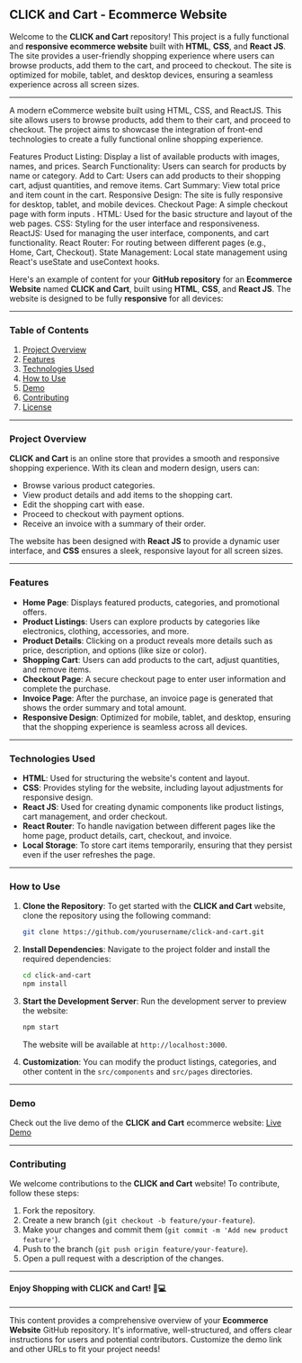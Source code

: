 ## CLICK and Cart - Ecommerce Website

Welcome to the **CLICK and Cart** repository! This project is a fully functional and **responsive ecommerce website** built with **HTML**, **CSS**, and **React JS**. The site provides a user-friendly shopping experience where users can browse products, add them to the cart, and proceed to checkout. The site is optimized for mobile, tablet, and desktop devices, ensuring a seamless experience across all screen sizes.

---
A modern eCommerce website built using HTML, CSS, and ReactJS. This site allows users to browse products, add them to their cart, and proceed to checkout. The project aims to showcase the integration of front-end technologies to create a fully functional online shopping experience.

Features
Product Listing: Display a list of available products with images, names, and prices.
Search Functionality: Users can search for products by name or category.
Add to Cart: Users can add products to their shopping cart, adjust quantities, and remove items.
Cart Summary: View total price and item count in the cart.
Responsive Design: The site is fully responsive for desktop, tablet, and mobile devices.
Checkout Page: A simple checkout page with form inputs .
HTML: Used for the basic structure and layout of the web pages.
CSS: Styling for the user interface and responsiveness.
ReactJS: Used for managing the user interface, components, and cart functionality.
React Router: For routing between different pages (e.g., Home, Cart, Checkout).
State Management: Local state management using React's useState and useContext hooks.

Here's an example of content for your **GitHub repository** for an **Ecommerce Website** named **CLICK and Cart**, built using **HTML**, **CSS**, and **React JS**. The website is designed to be fully **responsive** for all devices:

---



### Table of Contents

1. [Project Overview](#project-overview)
2. [Features](#features)
3. [Technologies Used](#technologies-used)
4. [How to Use](#how-to-use)
5. [Demo](#demo)
6. [Contributing](#contributing)
7. [License](#license)

---

### Project Overview

**CLICK and Cart** is an online store that provides a smooth and responsive shopping experience. With its clean and modern design, users can:

- Browse various product categories.
- View product details and add items to the shopping cart.
- Edit the shopping cart with ease.
- Proceed to checkout with payment options.
- Receive an invoice with a summary of their order.

The website has been designed with **React JS** to provide a dynamic user interface, and **CSS** ensures a sleek, responsive layout for all screen sizes.

---

### Features

- **Home Page**: Displays featured products, categories, and promotional offers.
- **Product Listings**: Users can explore products by categories like electronics, clothing, accessories, and more.
- **Product Details**: Clicking on a product reveals more details such as price, description, and options (like size or color).
- **Shopping Cart**: Users can add products to the cart, adjust quantities, and remove items.
- **Checkout Page**: A secure checkout page to enter user information and complete the purchase.
- **Invoice Page**: After the purchase, an invoice page is generated that shows the order summary and total amount.
- **Responsive Design**: Optimized for mobile, tablet, and desktop, ensuring that the shopping experience is seamless across all devices.

---

### Technologies Used

- **HTML**: Used for structuring the website's content and layout.
- **CSS**: Provides styling for the website, including layout adjustments for responsive design.
- **React JS**: Used for creating dynamic components like product listings, cart management, and order checkout.
- **React Router**: To handle navigation between different pages like the home page, product details, cart, checkout, and invoice.
- **Local Storage**: To store cart items temporarily, ensuring that they persist even if the user refreshes the page.

---



### How to Use

1. **Clone the Repository**:
   To get started with the **CLICK and Cart** website, clone the repository using the following command:
   ```bash
   git clone https://github.com/yourusername/click-and-cart.git
   ```

2. **Install Dependencies**:
   Navigate to the project folder and install the required dependencies:
   ```bash
   cd click-and-cart
   npm install
   ```

3. **Start the Development Server**:
   Run the development server to preview the website:
   ```bash
   npm start
   ```
   The website will be available at `http://localhost:3000`.

4. **Customization**:
   You can modify the product listings, categories, and other content in the `src/components` and `src/pages` directories.

---

### Demo

Check out the live demo of the **CLICK and Cart** ecommerce website: [Live Demo](https://link-to-your-demo.com)

---

### Contributing

We welcome contributions to the **CLICK and Cart** website! To contribute, follow these steps:

1. Fork the repository.
2. Create a new branch (`git checkout -b feature/your-feature`).
3. Make your changes and commit them (`git commit -m 'Add new product feature'`).
4. Push to the branch (`git push origin feature/your-feature`).
5. Open a pull request with a description of the changes.

---


#### Enjoy Shopping with **CLICK and Cart**! 🛒💻

---

This content provides a comprehensive overview of your **Ecommerce Website** GitHub repository. It's informative, well-structured, and offers clear instructions for users and potential contributors. Customize the demo link and other URLs to fit your project needs!

